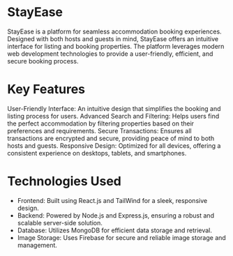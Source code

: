 # StayEase

StayEase is a platform for seamless accommodation booking experiences. Designed with both hosts and guests in mind, StayEase offers an intuitive interface for listing and booking properties. The platform leverages modern web development technologies to provide a user-friendly, efficient, and secure booking process. 

# Key Features
User-Friendly Interface: An intuitive design that simplifies the booking and listing process for users.
Advanced Search and Filtering: Helps users find the perfect accommodation by filtering properties based on their preferences and requirements.
Secure Transactions: Ensures all transactions are encrypted and secure, providing peace of mind to both hosts and guests.
Responsive Design: Optimized for all devices, offering a consistent experience on desktops, tablets, and smartphones.

# Technologies Used
- Frontend: Built using React.js and TailWind for a sleek, responsive design.
- Backend: Powered by Node.js and Express.js, ensuring a robust and scalable server-side solution.
- Database: Utilizes MongoDB for efficient data storage and retrieval.
- Image Storage: Uses Firebase for secure and reliable image storage and management.
